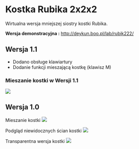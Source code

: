 # Kostka Rubika 2x2x2
Wirtualna wersja mniejszej siostry kostki Rubika.

**Wersja demonstracyjna :** http://deykun.boo.pl/lab/rubik222/

## Wersja 1.1
 - Dodano obsługe klawiartury
 - Dodanie funkcji mieszającą kostkę (klawisz M)

### Mieszanie kostki w Wersji 1.1
![](http://deykun.boo.pl/lab/rubik222/automieszanie.gif)

## Wersja 1.0
Mieszanie kostki
![](http://deykun.boo.pl/lab/rubik222/mieszanie.gif)

Podgląd niewidocznych ścian kostki
![](http://deykun.boo.pl/lab/rubik222/podglad.gif)

Transparentna wersja kostki
![](http://deykun.boo.pl/lab/rubik222/glass.gif)
